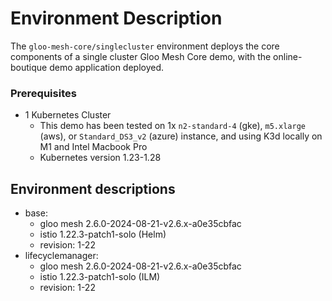 # Environment Description
The `gloo-mesh-core/singlecluster` environment deploys the core components of a single cluster Gloo Mesh Core demo, with the online-boutique demo application deployed.

### Prerequisites
- 1 Kubernetes Cluster
    - This demo has been tested on 1x `n2-standard-4` (gke), `m5.xlarge` (aws), or `Standard_DS3_v2` (azure) instance, and using K3d locally on M1 and Intel Macbook Pro
    - Kubernetes version 1.23-1.28

## Environment descriptions
- base:
    - gloo mesh 2.6.0-2024-08-21-v2.6.x-a0e35cbfac
    - istio 1.22.3-patch1-solo (Helm)
    - revision: 1-22
- lifecyclemanager:
    - gloo mesh 2.6.0-2024-08-21-v2.6.x-a0e35cbfac
    - istio 1.22.3-patch1-solo (ILM)
    - revision: 1-22
